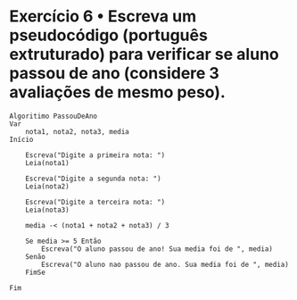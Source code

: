 # Exercício 6 • Escreva um pseudocódigo (português extruturado) para verificar se aluno passou de ano (considere 3 avaliações de mesmo peso).

```
Algoritimo PassouDeAno
Var
    nota1, nota2, nota3, media
Início

    Escreva("Digite a primeira nota: ")
    Leia(nota1)

    Escreva("Digite a segunda nota: ")
    Leia(nota2)

    Escreva("Digite a terceira nota: ")
    Leia(nota3)

    media -< (nota1 + nota2 + nota3) / 3

    Se media >= 5 Então
        Escreva("O aluno passou de ano! Sua media foi de ", media)
    Senão
        Escreva("O aluno nao passou de ano. Sua media foi de ", media)
    FimSe
    
Fim
```